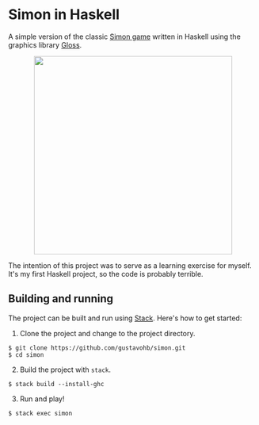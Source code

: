 # Simon in Haskell

A simple version of the classic [Simon game](https://en.wikipedia.org/wiki/Simon_(game)) written in Haskell using the graphics library [Gloss](https://hackage.haskell.org/package/gloss).

<p align="center">
  <img width="400" height="400" src="https://user-images.githubusercontent.com/3193712/44748150-698ed080-aae5-11e8-90af-783054727b39.gif">
</p>

The intention of this project was to serve as a learning exercise for myself. It's my first Haskell project, so the code is probably terrible.

## Building and running

The project can be built and run using [Stack](https://docs.haskellstack.org/en/stable/README/#how-to-install). Here's how to get started:

1. Clone the project and change to the project directory.
```
$ git clone https://github.com/gustavohb/simon.git
$ cd simon
```
2. Build the project with `stack`.
```
$ stack build --install-ghc
```
3. Run and play!
```
$ stack exec simon
```
